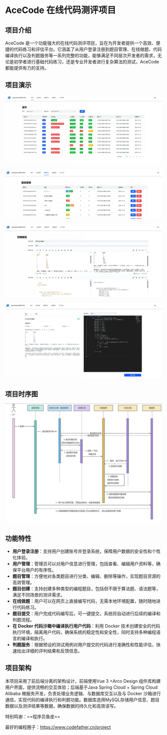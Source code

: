 # AceCode 在线代码测评项目

## 项目介绍

AceCode 是一个功能强大的在线代码测评项目，旨在为开发者提供一个高效、便捷的代码练习和评估平台。它涵盖了从用户登录注册到题目管理、在线做题、代码编译执行以及判题服务等一系列完整的功能，能够满足不同层次开发者的需求，无论是初学者进行基础代码练习，还是专业开发者进行复杂算法的测试，AceCode 都能提供有力的支持。

## 项目演示

![image.png](README.assets/1735722233783-d127101d-4532-4717-ae86-92fb9474cd97.webp)

![image.png](README.assets/1735722295355-45f83fc2-9f3d-4312-afd4-aa355d78e1b1.webp)

![image.png](README.assets/1735722318506-0843687c-da52-40e6-af09-9bb671ff4e14.webp)

![image.png](README.assets/1735722409599-7d1695a7-80dd-4750-a5a3-404030c6bcca.webp)

## 项目时序图

![image-20250101171726036](README.assets/image-20250101171726036.png)

## 功能特性

- **用户登录注册**：支持用户创建账号并登录系统，保障用户数据的安全性和个性化体验。
- **用户管理**：管理员可以对用户信息进行管理，包括查看、编辑用户资料等，确保平台用户的有序性。
- **题目管理**：方便地对各类题目进行分类、编辑、删除等操作，实现题目资源的高效管理。
- **题目创建**：支持创建多种类型的编程题目，包括但不限于算法题、语法题等，满足不同场景的测评需求。
- **在线做题**：用户可以在网页上直接编写代码，无需本地环境配置，随时随地进行代码练习。
- **题目提交**：用户完成代码编写后，可一键提交，系统将自动进行后续的编译和判题流程。
- **在 Docker 代码沙箱中编译执行用户代码**：利用 Docker 技术创建安全的代码执行环境，隔离用户代码，确保系统的稳定性和安全性，同时支持多种编程语言的编译和执行。
- **判题服务**：根据预设的测试用例对用户提交的代码进行准确性和性能评估，快速给出详细的评判结果和反馈信息。

## 项目架构

本项目采用了前后端分离的架构设计，前端使用Vue 3 +Arco Design 组件库构建用户界面，提供流畅的交互体验；后端基于Java Spring Cloud + Spring Cloud Alibaba 微服务开发，负责处理业务逻辑、与数据库交互以及与 Docker 沙箱进行通信，实现代码的编译执行和判题功能。数据库选用MySQL存储用户信息、题目数据以及测评结果等数据，确保数据的持久化和高效读写。



特别鸣谢：==程序员鱼皮==

最好的编程圈子：https://www.codefather.cn/project
